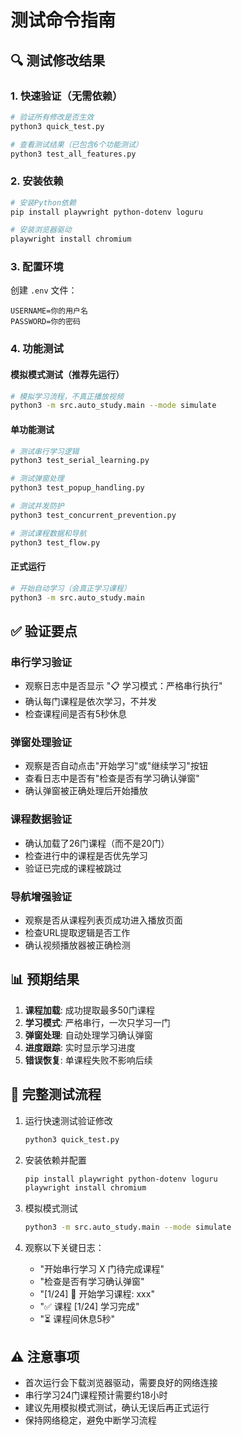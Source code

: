 # 测试命令指南

## 🔍 测试修改结果

### 1. 快速验证（无需依赖）
```bash
# 验证所有修改是否生效
python3 quick_test.py

# 查看测试结果（已包含6个功能测试）
python3 test_all_features.py
```

### 2. 安装依赖
```bash
# 安装Python依赖
pip install playwright python-dotenv loguru

# 安装浏览器驱动
playwright install chromium
```

### 3. 配置环境
创建 `.env` 文件：
```
USERNAME=你的用户名
PASSWORD=你的密码
```

### 4. 功能测试

#### 模拟模式测试（推荐先运行）
```bash
# 模拟学习流程，不真正播放视频
python3 -m src.auto_study.main --mode simulate
```

#### 单功能测试
```bash
# 测试串行学习逻辑
python3 test_serial_learning.py

# 测试弹窗处理
python3 test_popup_handling.py

# 测试并发防护
python3 test_concurrent_prevention.py

# 测试课程数据和导航
python3 test_flow.py
```

#### 正式运行
```bash
# 开始自动学习（会真正学习课程）
python3 -m src.auto_study.main
```

## ✅ 验证要点

### 串行学习验证
- 观察日志中是否显示 "📋 学习模式：严格串行执行"
- 确认每门课程是依次学习，不并发
- 检查课程间是否有5秒休息

### 弹窗处理验证
- 观察是否自动点击"开始学习"或"继续学习"按钮
- 查看日志中是否有"检查是否有学习确认弹窗"
- 确认弹窗被正确处理后开始播放

### 课程数据验证
- 确认加载了26门课程（而不是20门）
- 检查进行中的课程是否优先学习
- 验证已完成的课程被跳过

### 导航增强验证
- 观察是否从课程列表页成功进入播放页面
- 检查URL提取逻辑是否工作
- 确认视频播放器被正确检测

## 📊 预期结果

1. **课程加载**: 成功提取最多50门课程
2. **学习模式**: 严格串行，一次只学习一门
3. **弹窗处理**: 自动处理学习确认弹窗
4. **进度跟踪**: 实时显示学习进度
5. **错误恢复**: 单课程失败不影响后续

## 🚀 完整测试流程

1. 运行快速测试验证修改
   ```bash
   python3 quick_test.py
   ```

2. 安装依赖并配置
   ```bash
   pip install playwright python-dotenv loguru
   playwright install chromium
   ```

3. 模拟模式测试
   ```bash
   python3 -m src.auto_study.main --mode simulate
   ```

4. 观察以下关键日志：
   - "开始串行学习 X 门待完成课程"
   - "检查是否有学习确认弹窗"
   - "[1/24] 🎯 开始学习课程: xxx"
   - "✅ 课程 [1/24] 学习完成"
   - "⏳ 课程间休息5秒"

## ⚠️ 注意事项

- 首次运行会下载浏览器驱动，需要良好的网络连接
- 串行学习24门课程预计需要约18小时
- 建议先用模拟模式测试，确认无误后再正式运行
- 保持网络稳定，避免中断学习流程